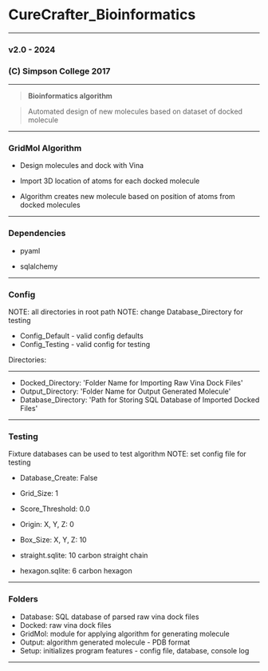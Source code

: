 # CureCrafter_Bioinformatics
- - - -
### v2.0 - 2024
### (C) Simpson College 2017
- - - -

> **Bioinformatics algorithm** 

> Automated design of new molecules based on dataset of docked molecule

- - - -

### GridMol Algorithm ###

* Design molecules and dock with Vina

* Import 3D location of atoms for each docked molecule

* Algorithm creates new molecule based on position of atoms from docked molecules

- - - -

### Dependencies ###

* pyaml

* sqlalchemy
- - - -

### Config ###

NOTE: all directories in root path
NOTE: change Database_Directory for testing 
* Config_Default - valid config defaults
* Config_Testing - valid config for testing

Directories:
- - - -
* Docked_Directory: 'Folder Name for Importing Raw Vina Dock Files'
* Output_Directory: 'Folder Name for Output Generated Molecule'
* Database_Directory: 'Path for Storing SQL Database of Imported Docked Files'

- - - -

### Testing ###

Fixture databases can be used to test algorithm
NOTE: set config file for testing
* Database_Create: False
* Grid_Size: 1
* Score_Threshold: 0.0
* Origin: X, Y, Z: 0
* Box_Size: X, Y, Z: 10

* straight.sqlite: 10 carbon straight chain
* hexagon.sqlite: 6 carbon hexagon

- - - -

### Folders ###

* Database: SQL database of parsed raw vina dock files
* Docked: raw vina dock files
* GridMol: module for applying algorithm for generating molecule
* Output: algorithm generated molecule - PDB format
* Setup: initializes program features - config file, database, console log

- - - -

